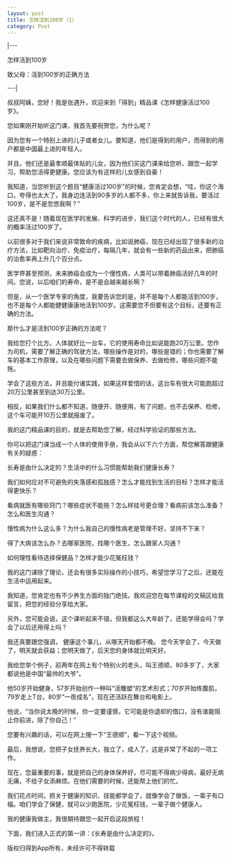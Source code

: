 ```yaml
---
layout: post
title: 怎样活到100岁（1）
category: Post
---
```

|---

怎样活到100岁

致父母：活到100岁的正确方法

---|


叔叔阿姨，您好！我是张遇升，欢迎来到「得到」精品课《怎样健康活过100岁》。

您如果刚开始听这门课，我首先要祝贺您，为什么呢？

因为您有一个特别上进的儿子或者女儿。要知道，他们是得到的用户，而得到的用户都是中国最上进的年轻人。

并且，他们还是最孝顺最体贴的儿女，因为他们买这门课来给您听、跟您一起学习，帮助您活得更健康。您应该为有这样的儿女感到自豪！

我知道，当您听到这个题目“健康活过100岁”的时候，您肯定会想，“哇，你这个海口，夸得也太大了，我身边连活到90多岁的人都不多，你上来就告诉我，要活过100岁，是不是忽悠我啊？”

这还真不是！随着现在医学的发展、科学的进步，我们这个时代的人，已经有很大的概率活过100岁了。

以前很多对于我们来说非常致命的疾病，比如说肺癌，现在已经出现了很多新的治疗方法，比如靶向治疗、免疫治疗，每隔几年，就会有一些新的药品出来，把肺癌的治愈率再上升几个百分点。

医学界甚至预测，未来肺癌会成为一个慢性病，人类可以带着肺癌活好几年的时间。您说，以后咱们的寿命，是不是会越来越长啊？

但是，从一个医学专家的角度，我要告诉您的是，并不是每个人都能活到100岁，也不是每个人都能健健康康地活到100岁。这需要您不但要有这个目标，还要有正确的方法。

那什么才是活到100岁正确的方法呢？

我给您打个比方。人体就好比一台车，它的使用寿命比如说能跑20万公里。您作为司机，需要了解正确的驾驶方法，哪些操作是对的，哪些是错的；你也需要了解车的基本工作原理，以及在哪些问题下需要去做保养、去做检修，哪些问题不能拖。

学会了这些方法，并且能付诸实践，如果这样爱惜的话，这台车有很大可能跑超过20万公里甚至到达30万公里。

相反，如果我们什么都不知道，随便开、随便用，有了问题，也不去保养、检修，这个车可能开10万公里就报废了。

我的这门精品课的目的，就是去帮助您了解，经过科学验证的那些方法。

你可以把这门课当成一个人体的使用手册，我会从以下六个方面，帮您解答跟健康有关的疑惑：

长寿是由什么决定的？生活中的什么习惯能帮助我们健康长寿？

我们如何应对不可避免的失落感和孤独感？怎么才能找到生活的目标？怎样才能活得更快乐？

看病就医有哪些窍门？哪些症状不能拖？怎么样挂号更合理？看病前该怎么准备？怎么和医生沟通？

慢性病为什么这么多？为什么我自己的慢性病老是管理不好，坚持不下来？

得了大病该怎么办？去哪家医院，找哪个医生，怎么跟家人沟通？

如何理性看待选择保健品？怎样才能少花冤枉钱？

我的这门课除了理论，还会有很多实际操作的小技巧，希望您学习了之后，还能在生活中运用起来。

我知道，您肯定也有不少养生方面的独门绝技。我欢迎您在每节课程的文稿区给我留言，把您的经验分享给大家。

另外，您可能会说，这个课听起来不错，但我都这么大年龄了，还能学得会吗？学会了以后还用得上吗？

我还真要跟您强调， 健康这个事儿，从哪天开始都不晚。 您今天学会了，今天做了，明天就会获益；您明天做了，后天您的身体就比明天好。

我给您举个例子，前两年在网上有个特别火的老头，叫王德顺，80多岁了，大家都说他是中国“最帅的大爷”。

他50岁开始健身，57岁开始创作一种叫“活雕塑”的艺术形式；70岁开始练腹肌，79岁走上T台，80岁“一夜成名”，现在还活跃在舞台和电影上。

他说，“当你说太晚的时候，你一定要谨慎，它可能是你退却的借口，没有谁能阻止你前进，除了你自己！”

您要有兴趣的话，可以在网上搜一下“王德顺”，看一下这个视频。

最后，我想说，您把子女抚养长大，独立了，成人了，这是非常了不起的一项工作。

现在，您最重要的事，就是把自己的身体保养好，尽可能不得病少得病，最好无病无痛，不给子女添麻烦。在他们需要的时候，还能帮上他们的忙。

我们花点时间，把关于健康的知识、技能都学会了，就像学会了做饭，一辈子有口福。咱们学会了保健，就可以少跑医院，少花冤枉钱，一辈子做个健康人。

我的健康我做主，我很期待跟您一起开启这段旅程！

下面，我们进入正式的第一讲：《长寿是由什么决定的》。



版权归得到App所有，未经许可不得转载
